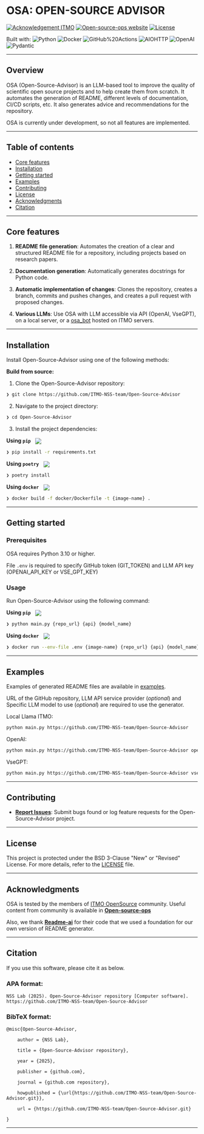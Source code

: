 # OSA: OPEN-SOURCE ADVISOR

<p align="center">

[![Acknowledgement ITMO](https://raw.githubusercontent.com/aimclub/open-source-ops/43bb283758b43d75ec1df0a6bb4ae3eb20066323/badges/ITMO_badge.svg)](https://itmo.ru/)
[![Open-source-ops website](https://raw.githubusercontent.com/aimclub/open-source-ops/7de1e1321389ec177f236d0a5f41f876811a912a/badges/open--source--ops-black.svg)](https://aimclub.github.io/open-source-ops/)
[![License](https://img.shields.io/badge/License-BSD%203--Clause-blue.svg)](https://opensource.org/licenses/BSD-3-Clause)

</p>

<p>Built with: 
	<img src="https://img.shields.io/badge/Python-3776AB.svg?style=BadgeStyleOptions.DEFAULT&logo=Python&logoColor=white" alt="Python">
	<img src="https://img.shields.io/badge/Docker-2496ED.svg?style=BadgeStyleOptions.DEFAULT&logo=Docker&logoColor=white" alt="Docker">
	<img src="https://img.shields.io/badge/GitHub%20Actions-2088FF.svg?style=BadgeStyleOptions.DEFAULT&logo=GitHub-Actions&logoColor=white" alt="GitHub%20Actions">
	<img src="https://img.shields.io/badge/AIOHTTP-2C5BB4.svg?style=BadgeStyleOptions.DEFAULT&logo=AIOHTTP&logoColor=white" alt="AIOHTTP">
	<img src="https://img.shields.io/badge/OpenAI-412991.svg?style=BadgeStyleOptions.DEFAULT&logo=OpenAI&logoColor=white" alt="OpenAI">
	<img src="https://img.shields.io/badge/Pydantic-E92063.svg?style=BadgeStyleOptions.DEFAULT&logo=Pydantic&logoColor=white" alt="Pydantic">
</p>

---
## Overview

<overview>

OSA (Open-Source-Advisor) is an LLM-based tool to improve the quality of scientific open source projects and to help create them from scratch. 
It automates the generation of README, different levels of documentation, CI/CD scripts, etc. 
It also generates advice and recommendations for the repository.

OSA is currently under development, so not all features are implemented.

</overview>

---

## Table of contents

- [Core features](#core-features)
- [Installation](#installation)
- [Getting started](#getting-started)
- [Examples](#examples)
- [Contributing](#contributing)
- [License](#license)
- [Acknowledgments](#acknowledgments)
- [Citation](#citation)

---

## Core features

<corefeatures>

1. **README file generation**: Automates the creation of a clear and structured README file for a repository, including projects based on research papers.

2. **Documentation generation**: Automatically generates docstrings for Python code.

3. **Automatic implementation of changes**: Clones the repository, creates a branch, commits and pushes changes, and creates a pull request with proposed changes.

4. **Various LLMs**: Use OSA with LLM accessible via API (OpenAI, VseGPT), on a local server, or a [osa_bot](https://github.com/osa-bot) hosted on ITMO servers.

</corefeatures>

---

## Installation

Install Open-Source-Advisor using one of the following methods:

**Build from source:**

1. Clone the Open-Source-Advisor repository:
```sh
❯ git clone https://github.com/ITMO-NSS-team/Open-Source-Advisor
```

2. Navigate to the project directory:
```sh
❯ cd Open-Source-Advisor
```

3. Install the project dependencies:

**Using `pip`** &nbsp;
[<img align="center" src="https://img.shields.io/badge/Pip-3776AB.svg?style={badge_style}&logo=pypi&logoColor=white" />](https://pypi.org/project/pip/)

```sh
❯ pip install -r requirements.txt
```

**Using `poetry`** &nbsp;
[<img align="center" src="https://img.shields.io/endpoint?url=https://python-poetry.org/badge/v0.json" />](https://python-poetry.org/)

```sh
❯ poetry install 
```

**Using `docker`** &nbsp;
[<img align="center" src="https://img.shields.io/badge/Docker-2CA5E0.svg?style={badge_style}&logo=docker&logoColor=white" />](https://www.docker.com/)

```sh
❯ docker build -f docker/Dockerfile -t {image-name} .
```

---

## Getting started

### Prerequisites

OSA requires Python 3.10 or higher.

File `.env` is required to specify GitHub token (GIT_TOKEN) and LLM API key (OPENAI_API_KEY or VSE_GPT_KEY)

### Usage

Run Open-Source-Advisor using the following command:

**Using `pip`** &nbsp;
[<img align="center" src="https://img.shields.io/badge/Pip-3776AB.svg?style={badge_style}&logo=pypi&logoColor=white" />](https://pypi.org/project/pip/)

```sh
❯ python main.py {repo_url} {api} {model_name}
```

**Using `docker`** &nbsp;
[<img align="center" src="https://img.shields.io/badge/Docker-2CA5E0.svg?style={badge_style}&logo=docker&logoColor=white" />](https://www.docker.com/)

```sh
❯ docker run --env-file .env {image-name} {repo_url} {api} {model_name}
```

---

## Examples

Examples of generated README files are available in [examples](https://github.com/ITMO-NSS-team/Open-Source-Advisor/tree/main/examples).

URL of the GitHub repository, LLM API service provider (*optional*) and Specific LLM model to use (*optional*) are required to use the generator.

Local Llama ITMO:
```sh
python main.py https://github.com/ITMO-NSS-team/Open-Source-Advisor
```  
OpenAI:
```sh
python main.py https://github.com/ITMO-NSS-team/Open-Source-Advisor openai gpt-3.5-turbo
```
VseGPT:
```sh
python main.py https://github.com/ITMO-NSS-team/Open-Source-Advisor vsegpt openai/gpt-3.5-turbo
```

---

## Contributing

- **[Report Issues](https://github.com/ITMO-NSS-team/Open-Source-Advisor/issues )**: Submit bugs found or log feature requests for the Open-Source-Advisor project.

---

## License

This project is protected under the BSD 3-Clause "New" or "Revised" License. For more details, refer to the [LICENSE](https://github.com/ITMO-NSS-team/Open-Source-Advisor/blob/main/LICENSE) file.

---

## Acknowledgments

OSA is tested by the members of [ITMO OpenSource](https://t.me/scientific_opensource) community. Useful content from community 
is available in [**Open-source-ops**](https://github.com/aimclub/open-source-ops)

Also, we thank [**Readme-ai**](https://github.com/eli64s/readme-ai) 
for their code that we used a foundation for our own version of README generator.

---

## Citation

If you use this software, please cite it as below.

### APA format:

    NSS Lab (2025). Open-Source-Advisor repository [Computer software]. https://github.com/ITMO-NSS-team/Open-Source-Advisor

### BibTeX format:

    @misc{Open-Source-Advisor,

        author = {NSS Lab},

        title = {Open-Source-Advisor repository},

        year = {2025},

        publisher = {github.com},

        journal = {github.com repository},

        howpublished = {\url{https://github.com/ITMO-NSS-team/Open-Source-Advisor.git}},

        url = {https://github.com/ITMO-NSS-team/Open-Source-Advisor.git}

    }

---
